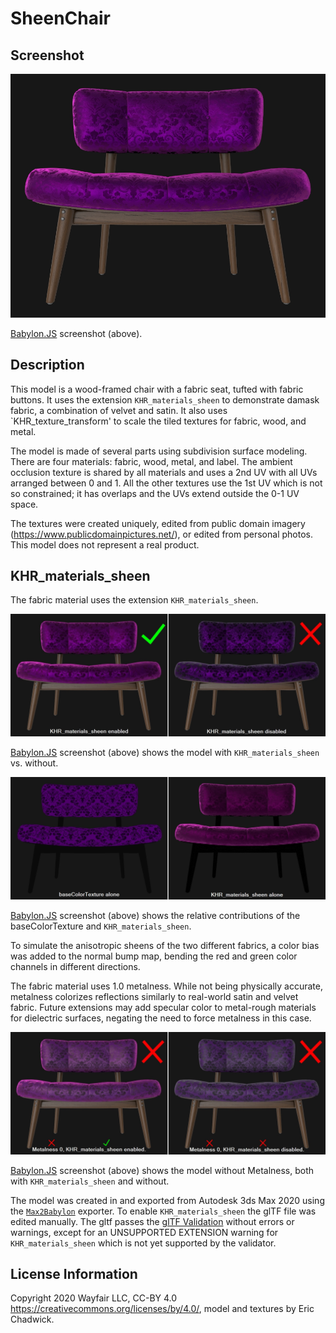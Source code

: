 # SheenChair

## Screenshot

![screenshot](screenshot/screenshot.jpg)

[Babylon.JS](https://sandbox.babylonjs.com/) screenshot (above).

## Description

This model is a wood-framed chair with a fabric seat, tufted with fabric buttons. It uses the extension `KHR_materials_sheen` to demonstrate damask fabric, a combination of velvet and satin. It also uses `KHR_texture_transform' to scale the tiled textures for fabric, wood, and metal. 

The model is made of several parts using subdivision surface modeling. There are four materials: fabric, wood, metal, and label. The ambient occlusion texture is shared by all materials and uses a 2nd UV with all UVs arranged between 0 and 1. All the other textures use the 1st UV which is not so constrained; it has overlaps and the UVs extend outside the 0-1 UV space.

The textures were created uniquely, edited from public domain imagery (https://www.publicdomainpictures.net/), or edited from personal photos. This model does not represent a real product. 

## KHR_materials_sheen

The fabric material uses the extension `KHR_materials_sheen`. 

![screenshot](screenshot/SheenChair_sheen-enabled-disabled.jpg)

[Babylon.JS](https://sandbox.babylonjs.com/) screenshot (above) shows the model with `KHR_materials_sheen` vs. without.

![screenshot](screenshot/SheenChair_basecolor-sheen.jpg)

[Babylon.JS](https://sandbox.babylonjs.com/) screenshot (above) shows the relative contributions of the baseColorTexture and `KHR_materials_sheen`.

To simulate the anisotropic sheens of the two different fabrics, a color bias was added to the normal bump map, bending the red and green color channels in different directions. 

The fabric material uses 1.0 metalness. While not being physically accurate, metalness colorizes reflections similarly to real-world satin and velvet fabric. Future extensions may add specular color to metal-rough materials for dielectric surfaces, negating the need to force metalness in this case.

![screenshot](screenshot/SheenChair_metal-disabled.jpg)

[Babylon.JS](https://sandbox.babylonjs.com/) screenshot (above) shows the model without Metalness, both with `KHR_materials_sheen` and without.

The model was created in and exported from Autodesk 3ds Max 2020 using the [`Max2Babylon`](https://github.com/BabylonJS/Exporters/tree/master/3ds%20Max) exporter. To enable `KHR_materials_sheen` the glTF file was edited manually. The gltf passes the [glTF Validation](http://github.khronos.org/glTF-Validator/) without errors or warnings, except for an UNSUPPORTED EXTENSION warning for `KHR_materials_sheen` which is not yet supported by the validator. 

## License Information

Copyright 2020 Wayfair LLC, CC-BY 4.0 https://creativecommons.org/licenses/by/4.0/, model and textures by Eric Chadwick.
